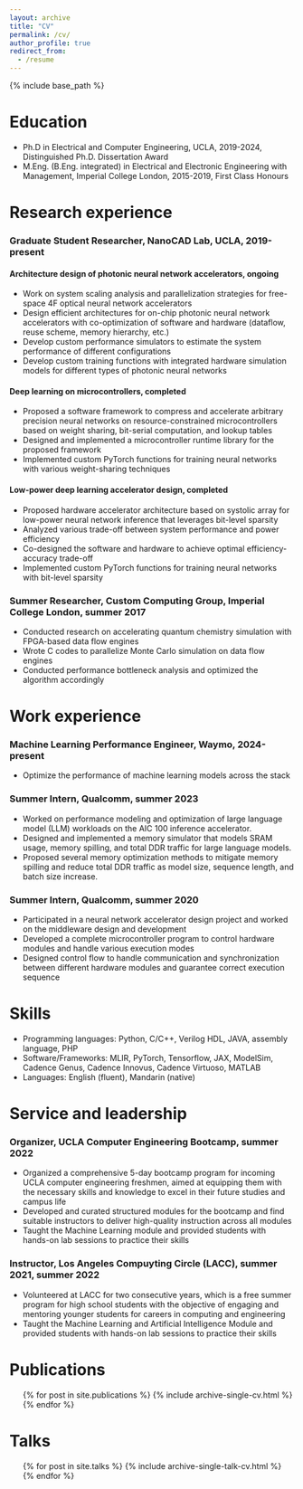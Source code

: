 ```yaml
---
layout: archive
title: "CV"
permalink: /cv/
author_profile: true
redirect_from:
  - /resume
---
```


{% include base_path %}

Education
======
* Ph.D in Electrical and Computer Engineering, UCLA, 2019-2024, Distinguished Ph.D. Dissertation Award
* M.Eng. (B.Eng. integrated) in Electrical and Electronic Engineering with Management, Imperial College London, 2015-2019, First Class Honours



Research experience
======
### Graduate Student Researcher, NanoCAD Lab, UCLA, 2019-present
#### Architecture design of photonic neural network accelerators, ongoing
  *	Work on system scaling analysis and parallelization strategies for free-space 4F optical neural network accelerators
  *	Design efficient architectures for on-chip photonic neural network accelerators with co-optimization of software and hardware (dataflow, reuse scheme, memory hierarchy, etc.)
  *	Develop custom performance simulators to estimate the system performance of different configurations
  *	Develop custom training functions with integrated hardware simulation models for different types of photonic neural networks

#### Deep learning on microcontrollers, completed
  *	Proposed a software framework to compress and accelerate arbitrary precision neural networks on resource-constrained microcontrollers based on weight sharing, bit-serial computation, and lookup tables
  *	Designed and implemented a microcontroller runtime library for the proposed framework
  *	Implemented custom PyTorch functions for training neural networks with various weight-sharing techniques


#### Low-power deep learning accelerator design, completed
  * Proposed hardware accelerator architecture based on systolic array for low-power neural network inference that leverages bit-level sparsity
  *	Analyzed various trade-off between system performance and power efficiency
  *	Co-designed the software and hardware to achieve optimal efficiency-accuracy trade-off
  *	Implemented custom PyTorch functions for training neural networks with bit-level sparsity

### Summer Researcher, Custom Computing Group, Imperial College London, summer 2017
*	Conducted research on accelerating quantum chemistry simulation with FPGA-based data flow engines 
*	Wrote C codes to parallelize Monte Carlo simulation on data flow engines 
*	Conducted performance bottleneck analysis and optimized the algorithm accordingly

Work experience
======
### Machine Learning Performance Engineer, Waymo, 2024-present
* Optimize the performance of machine learning models across the stack

### Summer Intern, Qualcomm, summer 2023
*	Worked on performance modeling and optimization of large language model (LLM) workloads on the AIC 100 inference accelerator.
*	Designed and implemented a memory simulator that models SRAM usage, memory spilling, and total DDR traffic for large language models.
*	Proposed several memory optimization methods to mitigate memory spilling and reduce total DDR traffic as model size, sequence length, and batch size increase.


### Summer Intern, Qualcomm, summer 2020
* Participated in a neural network accelerator design project and worked on the middleware design and development
* Developed a complete microcontroller program to control hardware modules and handle various execution modes
* Designed control flow to handle communication and synchronization between different hardware modules and guarantee correct execution sequence

Skills
======
*	Programming languages: Python, C/C++, Verilog HDL, JAVA, assembly language, PHP
* Software/Frameworks: MLIR, PyTorch, Tensorflow, JAX, ModelSim, Cadence Genus, Cadence Innovus, Cadence Virtuoso, MATLAB
* Languages: English (fluent), Mandarin (native)

Service and leadership
======
### Organizer, UCLA Computer Engineering Bootcamp, summer 2022
*	Organized a comprehensive 5-day bootcamp program for incoming UCLA computer engineering freshmen, aimed at equipping them with the necessary skills and knowledge to excel in their future studies and campus life
*	Developed and curated structured modules for the bootcamp and find suitable instructors to deliver high-quality instruction across all modules
*	Taught the Machine Learning module and provided students with hands-on lab sessions to practice their skills

### Instructor, Los Angeles Compuyting Circle (LACC), summer 2021, summer 2022
*	Volunteered at LACC for two consecutive years, which is a free summer program for high school students with the objective of engaging and mentoring younger students for careers in computing and engineering
*	Taught the Machine Learning and Artificial Intelligence Module and provided students with hands-on lab sessions to practice their skills


Publications
======
  <ul>{% for post in site.publications %}
    {% include archive-single-cv.html %}
  {% endfor %}</ul>
  
Talks
======
  <ul>{% for post in site.talks %}
    {% include archive-single-talk-cv.html %}
  {% endfor %}</ul>

<!-- This is a multi-line comment
Teaching
======
  <ul>{% for post in site.teaching %}
    {% include archive-single-cv.html %}
  {% endfor %}</ul>
-->
  

